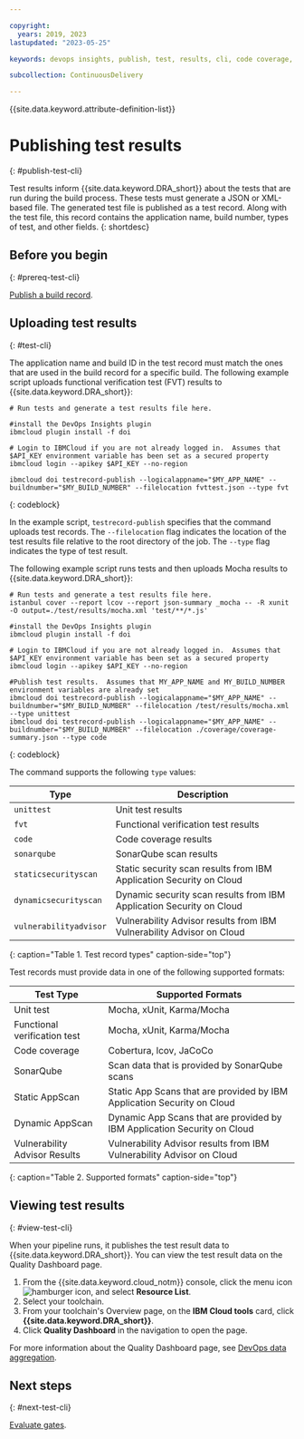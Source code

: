 ```yaml
---

copyright:
  years: 2019, 2023
lastupdated: "2023-05-25"

keywords: devops insights, publish, test, results, cli, code coverage, tests, verification, app, sonarqube, dashboard

subcollection: ContinuousDelivery

---
```


{{site.data.keyword.attribute-definition-list}}

# Publishing test results
{: #publish-test-cli}

Test results inform {{site.data.keyword.DRA_short}} about the tests that are run during the build process. These tests must generate a JSON or XML-based file. The generated test file is published as a test record. Along with the test file, this record contains the application name, build number, types of test, and other fields.
{: shortdesc}


## Before you begin
{: #prereq-test-cli}

[Publish a build record](/docs/ContinuousDelivery?topic=ContinuousDelivery-publish-build-cli).


## Uploading test results
{: #test-cli}

The application name and build ID in the test record must match the ones that are used in the build record for a specific build. The following example script uploads functional verification test (FVT) results to {{site.data.keyword.DRA_short}}:

```text
# Run tests and generate a test results file here.

#install the DevOps Insights plugin
ibmcloud plugin install -f doi

# Login to IBMCloud if you are not already logged in.  Assumes that $API_KEY environment variable has been set as a secured property
ibmcloud login --apikey $API_KEY --no-region

ibmcloud doi testrecord-publish --logicalappname="$MY_APP_NAME" --buildnumber="$MY_BUILD_NUMBER" --filelocation fvttest.json --type fvt
```
{: codeblock}

In the example script, `testrecord-publish` specifies that the command uploads test records. The `--filelocation` flag indicates the location of the test results file relative to the root directory of the job. The `--type` flag indicates the type of test result.

The following example script runs tests and then uploads Mocha results to {{site.data.keyword.DRA_short}}:

```text
# Run tests and generate a test results file here.
istanbul cover --report lcov --report json-summary _mocha -- -R xunit -O output=./test/results/mocha.xml 'test/**/*.js'

#install the DevOps Insights plugin
ibmcloud plugin install -f doi

# Login to IBMCloud if you are not already logged in.  Assumes that $API_KEY environment variable has been set as a secured property
ibmcloud login --apikey $API_KEY --no-region

#Publish test results.  Assumes that MY_APP_NAME and MY_BUILD_NUMBER environment variables are already set
ibmcloud doi testrecord-publish --logicalappname="$MY_APP_NAME" --buildnumber="$MY_BUILD_NUMBER" --filelocation /test/results/mocha.xml --type unittest
ibmcloud doi testrecord-publish --logicalappname="$MY_APP_NAME" --buildnumber="$MY_BUILD_NUMBER" --filelocation ./coverage/coverage-summary.json --type code
```
{: codeblock}

The command supports the following `type` values:

| Type                  | Description                                                          |
|-----------------------|----------------------------------------------------------------------|
| `unittest`            | Unit test results                                                    |
| `fvt`                 | Functional verification test results                                 |
| `code`                | Code coverage results                                                |
| `sonarqube`           | SonarQube scan results                                               |
| `staticsecurityscan`  | Static security scan results from IBM Application Security on Cloud  |
| `dynamicsecurityscan` | Dynamic security scan results from IBM Application Security on Cloud |
| `vulnerabilityadvisor`| Vulnerability Advisor results from IBM Vulnerability Advisor on Cloud|
{: caption="Table 1. Test record types" caption-side="top"}


Test records must provide data in one of the following supported formats:

| Test Type                    | Supported Formats                                                        |
|------------------------------|--------------------------------------------------------------------------|
| Unit test                    | Mocha, xUnit, Karma/Mocha                                                |
| Functional verification test | Mocha, xUnit, Karma/Mocha                                                |
| Code coverage                | Cobertura, lcov, JaCoCo                                                  |
| SonarQube                    | Scan data that is provided by SonarQube scans                            |
| Static AppScan              | Static App Scans that are provided by IBM Application Security on Cloud  |
| Dynamic AppScan             | Dynamic App Scans that are provided by IBM Application Security on Cloud |
| Vulnerability Advisor Results| Vulnerability Advisor results from IBM Vulnerability Advisor on Cloud    |
{: caption="Table 2. Supported formats" caption-side="top"}


## Viewing test results
{: #view-test-cli}

When your pipeline runs, it publishes the test result data to {{site.data.keyword.DRA_short}}. You can view the test result data on the Quality Dashboard page. 

1. From the {{site.data.keyword.cloud_notm}} console, click the menu icon ![hamburger icon](images/icon_hamburger.svg), and select **Resource List**.
2. Select your toolchain.
3. From your toolchain's Overview page, on the **IBM Cloud tools** card, click **{{site.data.keyword.DRA_short}}**.
4. Click **Quality Dashboard** in the navigation to open the page.

For more information about the Quality Dashboard page, see [DevOps data aggregation](/docs/ContinuousDelivery?topic=ContinuousDelivery-devops-data-aggregation).

## Next steps
{: #next-test-cli}

[Evaluate gates](/docs/ContinuousDelivery?topic=ContinuousDelivery-evaluate-gates-cli).
